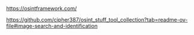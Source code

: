 
https://osintframework.com/

https://github.com/cipher387/osint_stuff_tool_collection?tab=readme-ov-file#image-search-and-identification